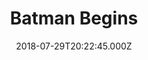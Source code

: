 ---
title: "Batman Begins"
year: 2005
date: 2018-07-29T20:22:45.000Z
permalink: /almanac/movies/2018-07-29-batman-begins/index.html
rating: 3
---